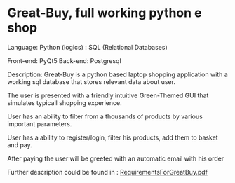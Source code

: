 # Great-Buy, full working python e shop

Language: Python (logics) 
        : SQL (Relational Databases)
        
Front-end: PyQt5
Back-end: Postgresql

Description:
  Great-Buy is a python based laptop shopping application with a working sql database that stores relevant data about user.
  
  The user is presented with a friendly intuitive Green-Themed GUI that simulates typicall shopping experience.
  
  User has an ability to filter from a thousands of products by various important parameters.
  
  User has a ability to register/login, filter his products, add them to basket and pay. 
  
  After paying the user will be greeted with an automatic email with his order
  
  Further description could be found in : [RequirementsForGreatBuy.pdf](https://github.com/DavidBobek/Great-Buy/files/8750079/RequirementsForGreatBuy.pdf)
